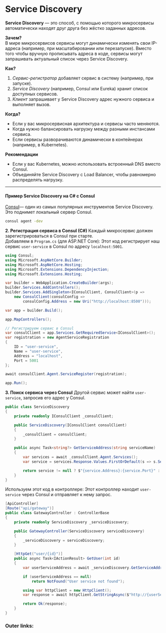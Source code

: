  

# Service Discovery

**Service Discovery** — это способ, с помощью которого микросервисы автоматически находят друг друга без жёстко заданных адресов.

**Зачем?**  
В мире микросервисов сервисы могут динамически изменять свои IP-адреса (например, при масштабировании или перезапуске). Вместо того чтобы вручную прописывать адреса в коде, сервисы могут запрашивать актуальный список через Service Discovery.

**Как?**
1. *Сервис-регистратор* добавляет сервис в систему (например, при запуске).
2. *Service Discovery* (например, Consul или Eureka) хранит список доступных сервисов.
3. *Клиент* запрашивает у Service Discovery адрес нужного сервиса и выполняет вызов.

**Когда?**
- Если у вас микросервисная архитектура и сервисы часто меняются.
- Когда нужно балансировать нагрузку между разными инстансами сервиса.
- Если сервисы разворачиваются динамически в контейнерах (например, в Kubernetes).

**Рекомендации**
- Если у вас Kubernetes, можно использовать встроенный DNS вместо Consul.
- Объединяйте Service Discovery с Load Balancer, чтобы равномерно распределять нагрузку.

---
#### **Пример Service Discovery на C# с Consul**

[Consul](https://developer.hashicorp.com/consul/downloads)— один из самых популярных инструментов Service Discovery.
Это поднимет локальный сервер Consul.
```sh
consul agent -dev
```

**2. Регистрация сервиса в Consul (C#)**
Каждый микросервис должен зарегистрироваться в Consul при старте.  
Добавляем в `Program.cs` (для ASP.NET Core):
Этот код регистрирует наш сервис `user-service` в Consul по адресу `localhost:5001`.
```csharp
using Consul;
using Microsoft.AspNetCore.Builder;
using Microsoft.AspNetCore.Hosting;
using Microsoft.Extensions.DependencyInjection;
using Microsoft.Extensions.Hosting;

var builder = WebApplication.CreateBuilder(args);
builder.Services.AddControllers();
builder.Services.AddSingleton<IConsulClient, ConsulClient>(p => 
    new ConsulClient(consulConfig => 
        consulConfig.Address = new Uri("http://localhost:8500")));

var app = builder.Build();

app.MapControllers();

// Регистрируем сервис в Consul
var consulClient = app.Services.GetRequiredService<IConsulClient>();
var registration = new AgentServiceRegistration
{
    ID = "user-service",
    Name = "user-service",
    Address = "localhost",
    Port = 5001
};

await consulClient.Agent.ServiceRegister(registration);

app.Run();
```

**3. Поиск сервиса через Consul**
Другой сервис может найти `user-service`, запросив его адрес у Consul.
```csharp
public class ServiceDiscovery
{
    private readonly IConsulClient _consulClient;

    public ServiceDiscovery(IConsulClient consulClient)
    {
        _consulClient = consulClient;
    }

    public async Task<string?> GetServiceAddress(string serviceName)
    {
        var services = await _consulClient.Agent.Services();
        var service = services.Response.Values.FirstOrDefault(s => s.Service.Equals(serviceName, StringComparison.OrdinalIgnoreCase));

        return service != null ? $"{service.Address}:{service.Port}" : null;
    }
}
```

Используем этот код в контроллере:
Этот контроллер находит `user-service` через Consul и отправляет к нему запрос.
```csharp
[ApiController]
[Route("api/gateway")]
public class GatewayController : ControllerBase
{
    private readonly ServiceDiscovery _serviceDiscovery;

    public GatewayController(ServiceDiscovery serviceDiscovery)
    {
        _serviceDiscovery = serviceDiscovery;
    }

    [HttpGet("user/{id}")]
    public async Task<IActionResult> GetUser(int id)
    {
        var userServiceAddress = await _serviceDiscovery.GetServiceAddress("user-service");

        if (userServiceAddress == null)
            return NotFound("User service not found");

        using var httpClient = new HttpClient();
        var response = await httpClient.GetStringAsync($"http://{userServiceAddress}/api/users/{id}");

        return Ok(response);
    }
}
```

### Outer links:

